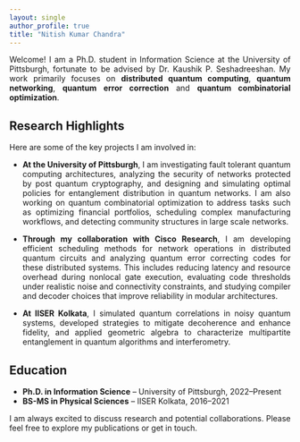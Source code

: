 ```yaml
---
layout: single
author_profile: true
title: "Nitish Kumar Chandra"
---
```


<div style="text-align: justify;">

Welcome! I am a Ph.D. student in Information Science at the University of Pittsburgh, fortunate to be advised by Dr. Kaushik P. Seshadreeshan. My work primarily focuses on **distributed quantum computing**, **quantum networking**, **quantum error correction** and **quantum combinatorial optimization**.

</div>

## Research Highlights  

Here are some of the key projects I am involved in:  

<div style="text-align: justify;">

* **At the University of Pittsburgh**, I am investigating fault tolerant quantum computing architectures, analyzing the security of networks protected by post quantum cryptography, and designing and simulating optimal policies for entanglement distribution in quantum networks. I am also working on quantum combinatorial optimization to address tasks such as optimizing financial portfolios, scheduling complex manufacturing workflows, and detecting community structures in large scale networks.  

* **Through my collaboration with Cisco Research**, I am developing efficient scheduling methods for network operations in distributed quantum circuits and analyzing quantum error correcting codes for these distributed systems. This includes reducing latency and resource overhead during nonlocal gate execution, evaluating code thresholds under realistic noise and connectivity constraints, and studying compiler and decoder choices that improve reliability in modular architectures.  

* **At IISER Kolkata**, I simulated quantum correlations in noisy quantum systems, developed strategies to mitigate decoherence and enhance fidelity, and applied geometric algebra to characterize multipartite entanglement in quantum algorithms and interferometry.  

</div>

## Education  

* **Ph.D. in Information Science** – University of Pittsburgh, 2022–Present  
* **BS-MS in Physical Sciences** – IISER Kolkata, 2016–2021  

<div style="text-align: justify;">
I am always excited to discuss research and potential collaborations. Please feel free to explore my publications or get in touch.  
</div>
